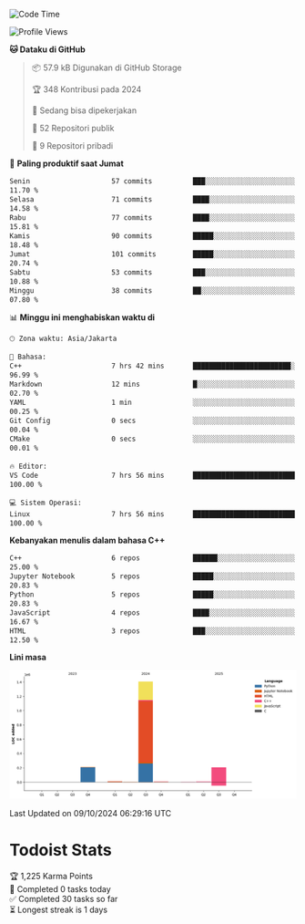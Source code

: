 <!--START_SECTION:waka-->
![Code Time](http://img.shields.io/badge/Code%20Time-56%20hrs%2050%20mins-blue)

![Profile Views](http://img.shields.io/badge/Profil%20dilihat-2-blue)

**🐱 Dataku di GitHub** 

> 📦 57.9 kB Digunakan di GitHub Storage 
 > 
> 🏆 348 Kontribusi pada 2024
 > 
> 💼 Sedang bisa dipekerjakan
 > 
> 📜 52 Repositori publik 
 > 
> 🔑 9 Repositori pribadi 
 > 
📅 **Paling produktif saat Jumat** 

```text
Senin                    57 commits          ███░░░░░░░░░░░░░░░░░░░░░░   11.70 % 
Selasa                   71 commits          ████░░░░░░░░░░░░░░░░░░░░░   14.58 % 
Rabu                     77 commits          ████░░░░░░░░░░░░░░░░░░░░░   15.81 % 
Kamis                    90 commits          █████░░░░░░░░░░░░░░░░░░░░   18.48 % 
Jumat                    101 commits         █████░░░░░░░░░░░░░░░░░░░░   20.74 % 
Sabtu                    53 commits          ███░░░░░░░░░░░░░░░░░░░░░░   10.88 % 
Minggu                   38 commits          ██░░░░░░░░░░░░░░░░░░░░░░░   07.80 % 
```


📊 **Minggu ini menghabiskan waktu di** 

```text
🕑︎ Zona waktu: Asia/Jakarta

💬 Bahasa: 
C++                      7 hrs 42 mins       ████████████████████████░   96.99 % 
Markdown                 12 mins             █░░░░░░░░░░░░░░░░░░░░░░░░   02.70 % 
YAML                     1 min               ░░░░░░░░░░░░░░░░░░░░░░░░░   00.25 % 
Git Config               0 secs              ░░░░░░░░░░░░░░░░░░░░░░░░░   00.04 % 
CMake                    0 secs              ░░░░░░░░░░░░░░░░░░░░░░░░░   00.01 % 

🔥 Editor: 
VS Code                  7 hrs 56 mins       █████████████████████████   100.00 % 

💻 Sistem Operasi: 
Linux                    7 hrs 56 mins       █████████████████████████   100.00 % 
```

**Kebanyakan menulis dalam bahasa C++** 

```text
C++                      6 repos             ██████░░░░░░░░░░░░░░░░░░░   25.00 % 
Jupyter Notebook         5 repos             █████░░░░░░░░░░░░░░░░░░░░   20.83 % 
Python                   5 repos             █████░░░░░░░░░░░░░░░░░░░░   20.83 % 
JavaScript               4 repos             ████░░░░░░░░░░░░░░░░░░░░░   16.67 % 
HTML                     3 repos             ███░░░░░░░░░░░░░░░░░░░░░░   12.50 % 
```



**Lini masa**

![Lines of Code chart](https://raw.githubusercontent.com/yusuf601/yusuf601/main/assets/bar_graph.png)


 Last Updated on 09/10/2024 06:29:16 UTC
<!--END_SECTION:waka-->
# Todoist Stats

<!-- TODO-IST:START -->
🏆  1,225 Karma Points           
🌸  Completed 0 tasks today           
✅  Completed 30 tasks so far           
⏳  Longest streak is 1 days
<!-- TODO-IST:END -->
